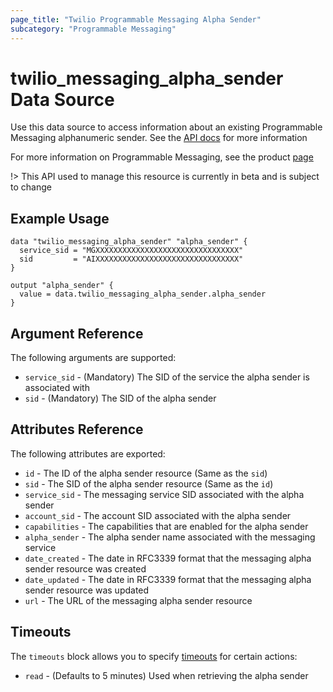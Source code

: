 ```yaml
---
page_title: "Twilio Programmable Messaging Alpha Sender"
subcategory: "Programmable Messaging"
---
```


# twilio_messaging_alpha_sender Data Source

Use this data source to access information about an existing Programmable Messaging alphanumeric sender. See the [API docs](https://www.twilio.com/docs/sms/services/api/alphasender-resource) for more information

For more information on Programmable Messaging, see the product [page](https://www.twilio.com/messaging)

!> This API used to manage this resource is currently in beta and is subject to change

## Example Usage

```hcl
data "twilio_messaging_alpha_sender" "alpha_sender" {
  service_sid = "MGXXXXXXXXXXXXXXXXXXXXXXXXXXXXXXXX"
  sid         = "AIXXXXXXXXXXXXXXXXXXXXXXXXXXXXXXXX"
}

output "alpha_sender" {
  value = data.twilio_messaging_alpha_sender.alpha_sender
}
```

## Argument Reference

The following arguments are supported:

- `service_sid` - (Mandatory) The SID of the service the alpha sender is associated with
- `sid` - (Mandatory) The SID of the alpha sender

## Attributes Reference

The following attributes are exported:

- `id` - The ID of the alpha sender resource (Same as the `sid`)
- `sid` - The SID of the alpha sender resource (Same as the `id`)
- `service_sid` - The messaging service SID associated with the alpha sender
- `account_sid` - The account SID associated with the alpha sender
- `capabilities` - The capabilities that are enabled for the alpha sender
- `alpha_sender` - The alpha sender name associated with the messaging service
- `date_created` - The date in RFC3339 format that the messaging alpha sender resource was created
- `date_updated` - The date in RFC3339 format that the messaging alpha sender resource was updated
- `url` - The URL of the messaging alpha sender resource

## Timeouts

The `timeouts` block allows you to specify [timeouts](https://www.terraform.io/docs/configuration/resources.html#timeouts) for certain actions:

- `read` - (Defaults to 5 minutes) Used when retrieving the alpha sender
